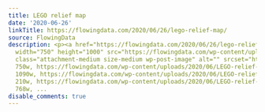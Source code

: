 ```yaml
---
title: LEGO relief map
date: '2020-06-26'
linkTitle: https://flowingdata.com/2020/06/26/lego-relief-map/
source: FlowingData
description: <p><a href="https://flowingdata.com/2020/06/26/lego-relief-map/"><img
  width="750" height="1000" src="https://flowingdata.com/wp-content/uploads/2020/06/LEGO-relief-map-750x1000.jpg"
  class="attachment-medium size-medium wp-post-image" alt="" srcset="https://flowingdata.com/wp-content/uploads/2020/06/LEGO-relief-map-750x1000.jpg
  750w, https://flowingdata.com/wp-content/uploads/2020/06/LEGO-relief-map-1090x1453.jpg
  1090w, https://flowingdata.com/wp-content/uploads/2020/06/LEGO-relief-map-210x280.jpg
  210w, https://flowingdata.com/wp-content/uploads/2020/06/LEGO-relief-map-768x1024.jpg
  768w, ...
disable_comments: true
---
```

<p><a href="https://flowingdata.com/2020/06/26/lego-relief-map/"><img width="750" height="1000" src="https://flowingdata.com/wp-content/uploads/2020/06/LEGO-relief-map-750x1000.jpg" class="attachment-medium size-medium wp-post-image" alt="" srcset="https://flowingdata.com/wp-content/uploads/2020/06/LEGO-relief-map-750x1000.jpg 750w, https://flowingdata.com/wp-content/uploads/2020/06/LEGO-relief-map-1090x1453.jpg 1090w, https://flowingdata.com/wp-content/uploads/2020/06/LEGO-relief-map-210x280.jpg 210w, https://flowingdata.com/wp-content/uploads/2020/06/LEGO-relief-map-768x1024.jpg 768w, ...
